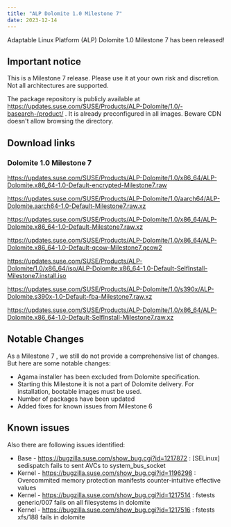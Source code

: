```yaml
---
title: "ALP Dolomite 1.0 Milestone 7"
date: 2023-12-14
---
```

Adaptable Linux Platform (ALP) Dolomite 1.0 Milestone 7 has been released!

## Important notice

This is a Milestone 7 release. Please use it at your own risk and discretion. Not all architectures are supported.

The package repository is publicly available at https://updates.suse.com/SUSE/Products/ALP-Dolomite/1.0/-basearch-/product/ . It is already preconfigured in all images. Beware CDN doesn't allow browsing the directory.

## Download links

### Dolomite 1.0 Milestone 7

https://updates.suse.com/SUSE/Products/ALP-Dolomite/1.0/x86_64/ALP-Dolomite.x86_64-1.0-Default-encrypted-Milestone7.raw 

https://updates.suse.com/SUSE/Products/ALP-Dolomite/1.0/aarch64/ALP-Dolomite.aarch64-1.0-Default-Milestone7.raw.xz

https://updates.suse.com/SUSE/Products/ALP-Dolomite/1.0/x86_64/ALP-Dolomite.x86_64-1.0-Default-Milestone7.raw.xz 

https://updates.suse.com/SUSE/Products/ALP-Dolomite/1.0/x86_64/ALP-Dolomite.x86_64-1.0-Default-qcow-Milestone7.qcow2 

https://updates.suse.com/SUSE/Products/ALP-Dolomite/1.0/x86_64/iso/ALP-Dolomite.x86_64-1.0-Default-SelfInstall-Milestone7.install.iso 

https://updates.suse.com/SUSE/Products/ALP-Dolomite/1.0/s390x/ALP-Dolomite.s390x-1.0-Default-fba-Milestone7.raw.xz 

https://updates.suse.com/SUSE/Products/ALP-Dolomite/1.0/x86_64/ALP-Dolomite.x86_64-1.0-Default-SelfInstall-Milestone7.raw.xz 


## Notable Changes
As a Milestone 7 , we still do not provide a comprehensive list of changes. But here are some notable changes:
* Agama installer has been excluded from Dolomite specification.
* Starting this Milestone it is not a part of Dolomite delivery. For installation, bootable images must be used.
* Number of packages have been updated
* Added fixes for known issues from Milestone 6 

## Known issues
Also there are following issues identified:
* Base - https://bugzilla.suse.com/show_bug.cgi?id=1217872 : [SELinux] sedispatch fails to sent AVCs to system_bus_socket 
* Kernel - https://bugzilla.suse.com/show_bug.cgi?id=1196298 : Overcommited memory protection manifests counter-intuitive effective values
* Kernel - https://bugzilla.suse.com/show_bug.cgi?id=1217514 :  fstests generic/007 fails on all filesystems in dolomite
* Kernel - https://bugzilla.suse.com/show_bug.cgi?id=1217516 : fstests xfs/188 fails in dolomite
